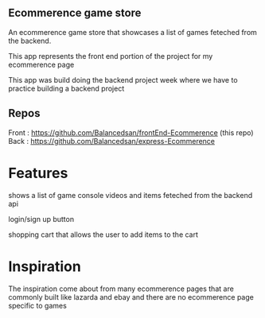 ## Ecommerence game store

An ecommerence game store that showcases a list of games feteched from the backend.

This app represents the front end portion of the project for my ecommerence page 

This app was build doing the backend project week where we have to practice building a backend project


## Repos 

Front : https://github.com/Balancedsan/frontEnd-Ecommerence (this repo)
Back : https://github.com/Balancedsan/express-Ecommerence

# Features

shows a list of game console videos and items feteched from the backend api

login/sign up button 

shopping cart that allows the user to add items to the cart


# Inspiration

The inspiration come about from many ecommerence pages that are commonly built like lazarda and ebay and there are no ecommerence page specific to games
